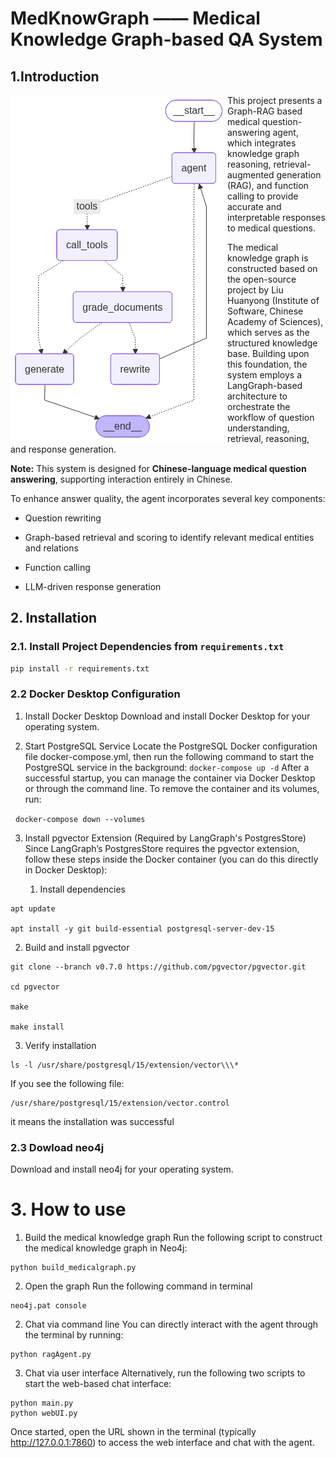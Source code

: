 # MedKnowGraph —— Medical Knowledge Graph-based QA System

## 1.Introduction

<img src="graph.png" style="float:left"/>

This project presents a Graph-RAG based medical question-answering agent, which integrates knowledge graph reasoning, retrieval-augmented generation (RAG), and function calling to provide accurate and interpretable responses to medical questions.

The medical knowledge graph is constructed based on the open-source project by Liu Huanyong (Institute of Software, Chinese Academy of Sciences), which serves as the structured knowledge base. Building upon this foundation, the system employs a LangGraph-based architecture to orchestrate the workflow of question understanding, retrieval, reasoning, and response generation.

**Note:** This system is designed for **Chinese-language medical question answering**, supporting interaction entirely in Chinese.

To enhance answer quality, the agent incorporates several key components:

* Question rewriting

* Graph-based retrieval and scoring to identify relevant medical entities and relations

* Function calling

* LLM-driven response generation

## 2. Installation

### 2.1. Install Project Dependencies from `requirements.txt`

```bash
pip install -r requirements.txt
```

### 2.2 Docker Desktop Configuration

1. Install Docker Desktop
   Download and install Docker Desktop for your operating system.

2. Start PostgreSQL Service
   Locate the PostgreSQL Docker configuration file docker-compose.yml,
   then run the following command to start the PostgreSQL service in the background:
   `docker-compose up -d`
   After a successful startup, you can manage the container via Docker Desktop or through the command line.
   To remove the container and its volumes, run:

 	`docker-compose down --volumes`

3. Install pgvector Extension (Required by LangGraph's PostgresStore)
   Since LangGraph’s PostgresStore requires the pgvector extension, follow these steps inside the Docker container (you can do this directly in Docker Desktop):

   1. Install dependencies

```shell
apt update 

apt install -y git build-essential postgresql-server-dev-15 
```

2. Build and install pgvector

```shell
git clone --branch v0.7.0 https://github.com/pgvector/pgvector.git

cd pgvector

make

make install
```

3. Verify installation

```shell
ls -l /usr/share/postgresql/15/extension/vector\\\*
```

If you see the following file:

```
/usr/share/postgresql/15/extension/vector.control
```

it means the installation was successful

### 2.3 Dowload neo4j
Download and install neo4j for your operating system.

# 3. How to use
1. Build the medical knowledge graph
Run the following script to construct the medical knowledge graph in Neo4j:
```shell
python build_medicalgraph.py
```
2. Open the graph
Run the following command in terminal
```shell
neo4j.pat console
```

2. Chat via command line
You can directly interact with the agent through the terminal by running:
```shell
python ragAgent.py
```
3. Chat via user interface
Alternatively, run the following two scripts to start the web-based chat interface:
```shell
python main.py
python webUI.py
```
Once started, open the URL shown in the terminal (typically http://127.0.0.1:7860) to access the web interface and chat with the agent.
